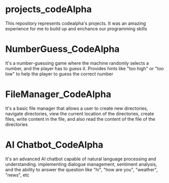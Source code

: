 # projects_codeAlpha
This repository represents codealpha's projects. It was an amazing experience for me to build up and enchance our programming skills
# NumberGuess_CodeAlpha
It's a number-guessing game where the machine randomly selects a number, and the player has to guess it. Provides hints like "too high" or "too low" to help the player to guess the correct number
# FileManager_CodeAlpha
It's a basic file manager that allows a user to create new directories, navigate directories, view the current location of the directories, create files, write content in the file, and also read the content of the file of the directories
# AI Chatbot_CodeAlpha
It's an advanced AI chatbot capable of natural language processing and understanding. implementing dialogue management, sentiment analysis, and the ability to answer the question like "hi", "how are you", "weather", "news", etc
